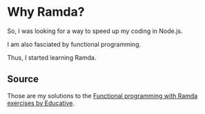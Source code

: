 # Why Ramda?

So, I was looking for a way to speed up my coding in Node.js.

I am also fasciated by functional programming.

Thus, I started learning Ramda.

## Source

Those are my solutions to the [Functional programming with Ramda exercises by Educative](https://www.educative.io/courses/functional-programming-patterns-with-ramdajs).
